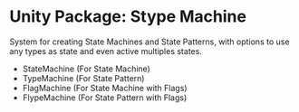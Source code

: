 # Unity Package: Stype Machine

System for creating State Machines and State Patterns,
with options to use any types as state and even active multiples states.

- StateMachine (For State Machine)
- TypeMachine (For State Pattern)
- FlagMachine (For State Machine with Flags)
- FlypeMachine (For State Pattern with Flags)
